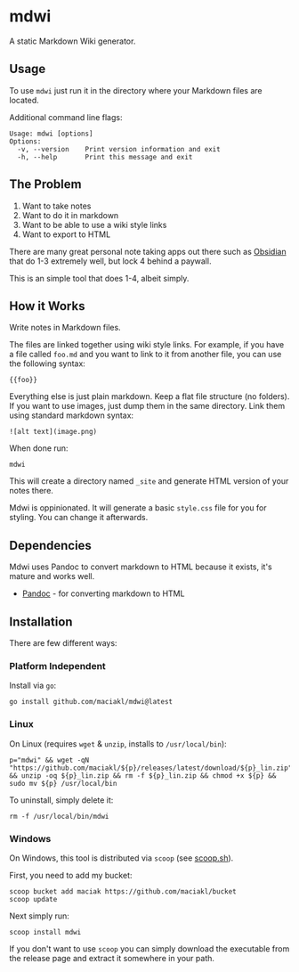 # mdwi

A static Markdown Wiki generator.

## Usage

To use `mdwi` just run it in the directory where your Markdown files are located.

Additional command line flags:

    Usage: mdwi [options]
    Options:
      -v, --version    Print version information and exit
      -h, --help       Print this message and exit

## The Problem

1. Want to take notes
1. Want to do it in markdown
1. Want to be able to use a wiki style links
1. Want to export to HTML

There are many great personal note taking apps out there such as [Obsidian](https://obsidian.md/) that do 1-3 extremely well, but lock 4 behind a paywall.

This is an simple tool that does 1-4, albeit simply.

## How it Works

Write notes in Markdown files.

The files are linked together using wiki style links. For example, if you have a file called `foo.md` and you want to link to it from another file, you can use the following syntax:

    {{foo}}

Everything else is just plain markdown. Keep a flat file structure (no folders). If you want to use images, just dump them in the same directory. Link them using standard markdown syntax:

    ![alt text](image.png)

When done run:

    mdwi

This will create a directory named `_site` and generate HTML version of your notes there.

Mdwi is oppinionated. It will generate a basic `style.css` file for you for styling. You can change it afterwards.


## Dependencies

Mdwi uses Pandoc to convert markdown to HTML because it exists, it's mature and works well.

- [Pandoc](https://pandoc.org/) - for converting markdown to HTML


## Installation


There are few different ways:

### Platform Independent

 Install via `go`:
 
    go install github.com/maciakl/mdwi@latest

### Linux

On Linux (requires `wget` & `unzip`, installs to `/usr/local/bin`):

    p="mdwi" && wget -qN "https://github.com/maciakl/${p}/releases/latest/download/${p}_lin.zip" && unzip -oq ${p}_lin.zip && rm -f ${p}_lin.zip && chmod +x ${p} && sudo mv ${p} /usr/local/bin

To uninstall, simply delete it:

    rm -f /usr/local/bin/mdwi

### Windows

On Windows, this tool is distributed via `scoop` (see [scoop.sh](https://scoop.sh)).

 First, you need to add my bucket:

    scoop bucket add maciak https://github.com/maciakl/bucket
    scoop update

 Next simply run:
 
    scoop install mdwi

If you don't want to use `scoop` you can simply download the executable from the release page and extract it somewhere in your path.


